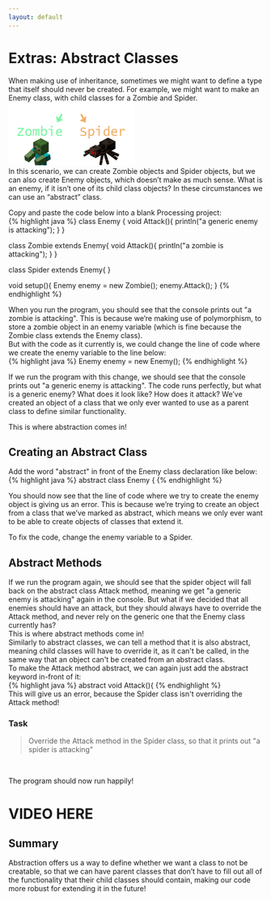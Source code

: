 ```yaml
---
layout: default
---
```


<H1>Extras: Abstract Classes</H1>
When making use of inheritance, sometimes we might want to define a type that itself should never be created.
For example, we might want to make an Enemy class, with child classes for a Zombie and Spider.<br>

<img src="../Images/abstract_enemy.png" width="250" height="125">



<br>
In this scenario, we can create Zombie objects and Spider objects, but we can also create Enemy objects, which doesn’t make as much sense. What is an enemy, if it isn’t one of its child class objects?
In these circumstances we can use an “abstract” class.

Copy and paste the code below into a blank Processing project:<br>
{% highlight java %}
class Enemy {
  void Attack(){
    println("a generic enemy is attacking");
  }
}

class Zombie extends Enemy{
  void Attack(){
    println("a zombie is attacking");
  }
}

class Spider extends Enemy{
}

void setup(){
  Enemy enemy = new Zombie();
  enemy.Attack();
}
{% endhighlight %}


When you run the program, you should see that the console prints out "a zombie is attacking". This is because we’re making use of polymorphism, to store a zombie object in an enemy variable (which is fine because the Zombie class extends the Enemy class).<br>
But with the code as it currently is, we could change the line of code where we create the enemy variable to the line below:<br>
{% highlight java %}
Enemy enemy = new Enemy();
{% endhighlight %}<br>

If we run the program with this change, we should see that the console prints out "a generic enemy is attacking". The code runs perfectly, but what is a generic enemy? What does it look like? How does it attack? We’ve created an object of a class that we only ever wanted to use as a parent class to define similar functionality.

This is where abstraction comes in!

<h2 id="creating_an_abstract_class">Creating an Abstract Class</h2>
Add the word "abstract" in front of the Enemy class declaration like below:<br>
{% highlight java %}
abstract class Enemy {
{% endhighlight %}<br>

You should now see that the line of code where we try to create the enemy object is giving us an error. This is because we’re trying to create an object from a class that we’ve marked as abstract, which means we only ever want to be able to create objects of classes that extend it.

To fix the code, change the enemy variable to a Spider.

<h2>Abstract Methods</h2>
If we run the program again, we should see that the spider object will fall back on the abstract class Attack method, meaning we get "a generic enemy is attacking" again in the console. But what if we decided that all enemies should have an attack, but they should always have to override the Attack method, and never rely on the generic one that the Enemy class currently has?<br>
This is where abstract methods come in!<br>
Similarly to abstract classes, we can tell a method that it is also abstract, meaning child classes will have to override it, as it can't be called, in the same way that an object can't be created from an abstract class.<br>
To make the Attack method abstract, we can again just add the abstract keyword in-front of it:<br>
{% highlight java %}
abstract void Attack(){
{% endhighlight %}<br>
This will give us an error, because the Spider class isn't overriding the Attack method!

<h3>Task</h3>
<blockquote>Override the Attack method in the Spider class, so that it prints out "a spider is attacking"</blockquote><br>

The program should now run happily!

<h1>VIDEO HERE</h1>

<h2>Summary</h2>
Abstraction offers us a way to define whether we want a class to not be creatable, so that we can have parent classes that don’t have to fill out all of the functionality that their child classes should contain, making our code more robust for extending it in the future!



